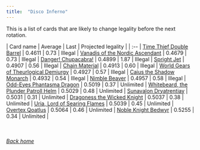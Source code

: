 ```yaml
---
title:  "Disco Inferno"
---
```


This is a list of cards that are likely to change legality before the next rotation.

| Card name | Average | Last | Projected legality |
| :-- |
[Time Thief Double Barrel](https://db.ygoprodeck.com/card/?search=Time%20Thief%20Double%20Barrel) | 0.4611 | 0.73 | Illegal |
[Vanadis of the Nordic Ascendant](https://db.ygoprodeck.com/card/?search=Vanadis%20of%20the%20Nordic%20Ascendant) | 0.4679 | 0.73 | Illegal |
[Danger! Chupacabra!](https://db.ygoprodeck.com/card/?search=Danger!%20Chupacabra!) | 0.4899 | 1.87 | Illegal |
[Spright Jet](https://db.ygoprodeck.com/card/?search=Spright%20Jet) | 0.4907 | 0.56 | Illegal |
[Chain Material](https://db.ygoprodeck.com/card/?search=Chain%20Material) | 0.4913 | 0.60 | Illegal |
[World Gears of Theurlogical Demiurgy](https://db.ygoprodeck.com/card/?search=World%20Gears%20of%20Theurlogical%20Demiurgy) | 0.4927 | 0.57 | Illegal |
[Caius the Shadow Monarch](https://db.ygoprodeck.com/card/?search=Caius%20the%20Shadow%20Monarch) | 0.4932 | 0.54 | Illegal |
[Nimble Beaver](https://db.ygoprodeck.com/card/?search=Nimble%20Beaver) | 0.4957 | 0.58 | Illegal |
[Odd-Eyes Phantasma Dragon](https://db.ygoprodeck.com/card/?search=Odd-Eyes%20Phantasma%20Dragon) | 0.5019 | 0.37 | Unlimited |
[Whitebeard, the Plunder Patroll Helm](https://db.ygoprodeck.com/card/?search=Whitebeard,%20the%20Plunder%20Patroll%20Helm) | 0.5029 | 0.48 | Unlimited |
[Sunavalon Dryatrentiay](https://db.ygoprodeck.com/card/?search=Sunavalon%20Dryatrentiay) | 0.5031 | 0.31 | Unlimited |
[Dragoness the Wicked Knight](https://db.ygoprodeck.com/card/?search=Dragoness%20the%20Wicked%20Knight) | 0.5037 | 0.38 | Unlimited |
[Uria, Lord of Searing Flames](https://db.ygoprodeck.com/card/?search=Uria,%20Lord%20of%20Searing%20Flames) | 0.5039 | 0.45 | Unlimited |
[Overtex Qoatlus](https://db.ygoprodeck.com/card/?search=Overtex%20Qoatlus) | 0.5064 | 0.46 | Unlimited |
[Noble Knight Bedwyr](https://db.ygoprodeck.com/card/?search=Noble%20Knight%20Bedwyr) | 0.5255 | 0.34 | Unlimited |

<br>

###### [Back home](index)